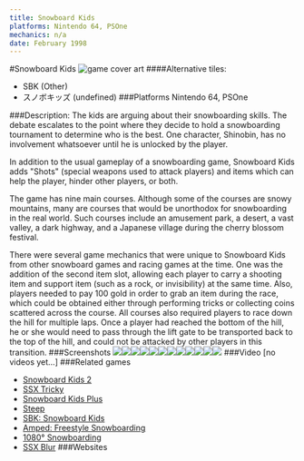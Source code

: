```yaml
---
title: Snowboard Kids
platforms: Nintendo 64, PSOne
mechanics: n/a
date: February 1998
---
```

#Snowboard Kids
![game cover art](//images.igdb.com/igdb/image/upload/t_cover_big/owuujppkixli11l0hndz.jpg "Logo Title Text 1")
####Alternative tiles:
* SBK (Other)
* スノボキッズ (undefined)
###Platforms
Nintendo 64, PSOne

###Description:
The kids are arguing about their snowboarding skills. The debate escalates to the point where they decide to hold a snowboarding tournament to determine who is the best. One character, Shinobin, has no involvement whatsoever until he is unlocked by the player. 
 
In addition to the usual gameplay of a snowboarding game, Snowboard Kids adds "Shots" (special weapons used to attack players) and items which can help the player, hinder other players, or both. 
 
The game has nine main courses. Although some of the courses are snowy mountains, many are courses that would be unorthodox for snowboarding in the real world. Such courses include an amusement park, a desert, a vast valley, a dark highway, and a Japanese village during the cherry blossom festival. 
 
There were several game mechanics that were unique to Snowboard Kids from other snowboard games and racing games at the time. One was the addition of the second item slot, allowing each player to carry a shooting item and support item (such as a rock, or invisibility) at the same time. Also, players needed to pay 100 gold in order to grab an item during the race, which could be obtained either through performing tricks or collecting coins scattered across the course. All courses also required players to race down the hill for multiple laps. Once a player had reached the bottom of the hill, he or she would need to pass through the lift gate to be transported back to the top of the hill, and could not be attacked by other players in this transition.
###Screenshots
<a target="_blank" href="//images.igdb.com/igdb/image/upload/t_cover_big/xvqrtj9ntucxjxewaj5o.jpg"><img src="//images.igdb.com/igdb/image/upload/t_thumb/xvqrtj9ntucxjxewaj5o.jpg"/></a><a target="_blank" href="//images.igdb.com/igdb/image/upload/t_cover_big/rvvsjtsc3u55dfs1vwto.jpg"><img src="//images.igdb.com/igdb/image/upload/t_thumb/rvvsjtsc3u55dfs1vwto.jpg"/></a><a target="_blank" href="//images.igdb.com/igdb/image/upload/t_cover_big/ubkwxubnuxqnbxce8tql.jpg"><img src="//images.igdb.com/igdb/image/upload/t_thumb/ubkwxubnuxqnbxce8tql.jpg"/></a><a target="_blank" href="//images.igdb.com/igdb/image/upload/t_cover_big/zh8wzyzgydtjqasazete.jpg"><img src="//images.igdb.com/igdb/image/upload/t_thumb/zh8wzyzgydtjqasazete.jpg"/></a><a target="_blank" href="//images.igdb.com/igdb/image/upload/t_cover_big/xc61j5cnxsn83ma9ftop.jpg"><img src="//images.igdb.com/igdb/image/upload/t_thumb/xc61j5cnxsn83ma9ftop.jpg"/></a><a target="_blank" href="//images.igdb.com/igdb/image/upload/t_cover_big/lhl2uosdfs2c6oq5ppci.jpg"><img src="//images.igdb.com/igdb/image/upload/t_thumb/lhl2uosdfs2c6oq5ppci.jpg"/></a><a target="_blank" href="//images.igdb.com/igdb/image/upload/t_cover_big/da3dvphlugmknlicrski.jpg"><img src="//images.igdb.com/igdb/image/upload/t_thumb/da3dvphlugmknlicrski.jpg"/></a><a target="_blank" href="//images.igdb.com/igdb/image/upload/t_cover_big/v9abc3aozb0npfoyx118.jpg"><img src="//images.igdb.com/igdb/image/upload/t_thumb/v9abc3aozb0npfoyx118.jpg"/></a><a target="_blank" href="//images.igdb.com/igdb/image/upload/t_cover_big/hwbaxzv3jvocdwsxx08k.jpg"><img src="//images.igdb.com/igdb/image/upload/t_thumb/hwbaxzv3jvocdwsxx08k.jpg"/></a><a target="_blank" href="//images.igdb.com/igdb/image/upload/t_cover_big/a8h5ttqueulbiolohay1.jpg"><img src="//images.igdb.com/igdb/image/upload/t_thumb/a8h5ttqueulbiolohay1.jpg"/></a><a target="_blank" href="//images.igdb.com/igdb/image/upload/t_cover_big/jaceycpxbmtklmxocehp.jpg"><img src="//images.igdb.com/igdb/image/upload/t_thumb/jaceycpxbmtklmxocehp.jpg"/></a><a target="_blank" href="//images.igdb.com/igdb/image/upload/t_cover_big/hlglvp7ad5ubdsa9udyq.jpg"><img src="//images.igdb.com/igdb/image/upload/t_thumb/hlglvp7ad5ubdsa9udyq.jpg"/></a>
###Video
[no videos yet...]
###Related games
* [Snowboard Kids 2](/games/snowboard-kids-2-3343/)
* [SSX Tricky](/games/ssx-tricky-4176/)
* [Snowboard Kids Plus](/games/snowboard-kids-plus-72103/)
* [Steep](/games/steep-19554/)
* [SBK: Snowboard Kids](/games/sbk-snowboard-kids-47725/)
* [Amped: Freestyle Snowboarding](/games/amped-freestyle-snowboarding-5484/)
* [1080° Snowboarding](/games/1080-snowboarding-3328/)
* [SSX Blur](/games/ssx-blur-4178/)
###Websites

